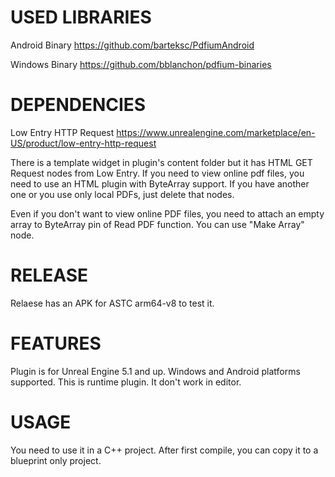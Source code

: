 # USED LIBRARIES
Android Binary
https://github.com/barteksc/PdfiumAndroid

Windows Binary
https://github.com/bblanchon/pdfium-binaries

# DEPENDENCIES
Low Entry HTTP Request
https://www.unrealengine.com/marketplace/en-US/product/low-entry-http-request

There is a template widget in plugin's content folder but it has HTML GET Request nodes from Low Entry.
If you need to view online pdf files, you need to use an HTML plugin with ByteArray support. If you have another one or you use only local PDFs, just delete that nodes.

Even if you don't want to view online PDF files, you need to attach an empty array to ByteArray pin of Read PDF function. You can use "Make Array" node.

# RELEASE
Relaese has an APK for ASTC arm64-v8 to test it.

# FEATURES
Plugin is for Unreal Engine 5.1 and up.
Windows and Android platforms supported. This is runtime plugin. It don't work in editor. 

# USAGE
You need to use it in a C++ project. After first compile, you can copy it to a blueprint only project.